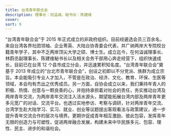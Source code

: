 ```yaml
---
title: 台湾青年联合会
description: 理事长：何溢诚，秘书长：陈建维
cover:
sort: 9
---
```


“台湾青年联合会”于 2015 年正式成立的非政府组织。目前经遴选会员三百余名，来自台湾各界社团领袖、企业菁英、大陆台协青委会代表，并广纳两岸大专院校台籍青年学子，其中不乏两岸顶尖大学之硕、博士生。成立迄今，在何溢诚理事长、林蔚丞副理事长、陈建维秘书长以及相关会务干部用心奔走经营下，组织快速成长，目前已在台湾 12 个县市成立分会，并迅速累积知名度。“台湾青年联合会”奠基于 2013 年成立的“台北市青年联合会”，创设之初即以不分党派、族群为成立宗旨。本会能吸引专业人才加入，不管是在政治、经济、文化、教育、环保、生医等领域，本会均有杰出之优秀成员。另一方面，自协会成立以来，我们秉持年青人的积极、热情、创意与一颗良善的心，并抱持承担着对社会的责任，务实推动台湾及两岸青年交流，为两岸青年交流注入活水源头，期望能拓展台湾内部及两岸青年更多元宽广的对话、交流平台。也透过实地参访、考察与调研，针对两岸青年交流、台湾学生赴大陆学习、实习、就业、创业等议题提出客观看法与政策建议，进一步提升青年交流合作的层次与境界。更期许促成青年相互激励、彼此包容，发挥青年无限的创造力与可塑性，促进两岸融合发展，构建未来中华民族多元、包容、理性、民主、进步的和谐社会。
